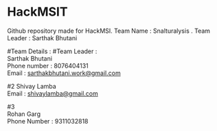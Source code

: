 # HackMSIT
Github repository made for HackMSI. Team Name : Snalturalysis . Team Leader : Sarthak Bhutani

#Team Details : 
#Team Leader : <br>
Sarthak Bhutani  <br>
Phone number : 8076404131   <br>
Email : sarthakbhutani.work@gmail.com  <br>

#2
Shivay Lamba  <br>
Email : shivaylamba@gmail.com  <br>

#3  <br>
Rohan Garg  <br>
Phone Number : 9311032818
